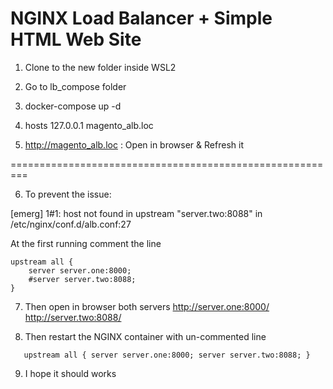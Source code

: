 # NGINX Load Balancer + Simple HTML Web Site 

1) Clone to the new folder inside WSL2

2) Go to lb_compose folder

3) docker-compose up -d

4) hosts
127.0.0.1 magento_alb.loc

5) http://magento_alb.loc : Open in browser & Refresh it

=========================================================

6) To prevent the issue:

[emerg] 1#1: host not found in upstream "server.two:8088" in /etc/nginx/conf.d/alb.conf:27

At the first running comment the line 

    upstream all {
        server server.one:8000;
        #server server.two:8088;
    }

7) Then open in browser both servers
    http://server.one:8000/
    http://server.two:8088/

8) Then restart the NGINX container with un-commented line 

`    upstream all {
        server server.one:8000;
        server server.two:8088;
    }
`

9) I hope it should works
